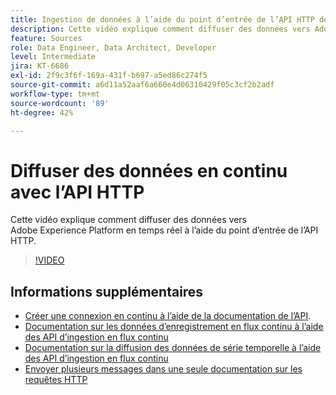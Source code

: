 ```yaml
---
title: Ingestion de données à l’aide du point d’entrée de l’API HTTP de connexion en flux continu
description: Cette vidéo explique comment diffuser des données vers Adobe Experience Platform en temps réel à l’aide du point d’entrée de l’API HTTP.
feature: Sources
role: Data Engineer, Data Architect, Developer
level: Intermediate
jira: KT-6686
exl-id: 2f9c3f6f-169a-431f-b697-a5ed86c274f5
source-git-commit: a6d11a52aaf6a660e4d06310429f05c3cf2b2adf
workflow-type: tm+mt
source-wordcount: '89'
ht-degree: 42%

---
```


# Diffuser des données en continu avec l’API HTTP

Cette vidéo explique comment diffuser des données vers Adobe Experience Platform en temps réel à l’aide du point d’entrée de l’API HTTP.

>[!VIDEO](https://video.tv.adobe.com/v/3410928?learn=on&enablevpops&captions=fre_fr)

## Informations supplémentaires

* [Créer une connexion en continu à l’aide de la documentation de l’API](https://experienceleague.adobe.com/docs/experience-platform/sources/api-tutorials/create/streaming/http.html?lang=fr).
* [Documentation sur les données d’enregistrement en flux continu à l’aide des API d’ingestion en flux continu](https://experienceleague.adobe.com/docs/experience-platform/ingestion/tutorials/streaming-record-data.html?lang=fr)
* [Documentation sur la diffusion des données de série temporelle à l’aide des API d’ingestion en flux continu](https://experienceleague.adobe.com/docs/experience-platform/ingestion/tutorials/streaming-time-series-data.html?lang=fr)
* [Envoyer plusieurs messages dans une seule documentation sur les requêtes HTTP](https://experienceleague.adobe.com/docs/experience-platform/ingestion/tutorials/streaming-multiple-messages.html?lang=fr)
